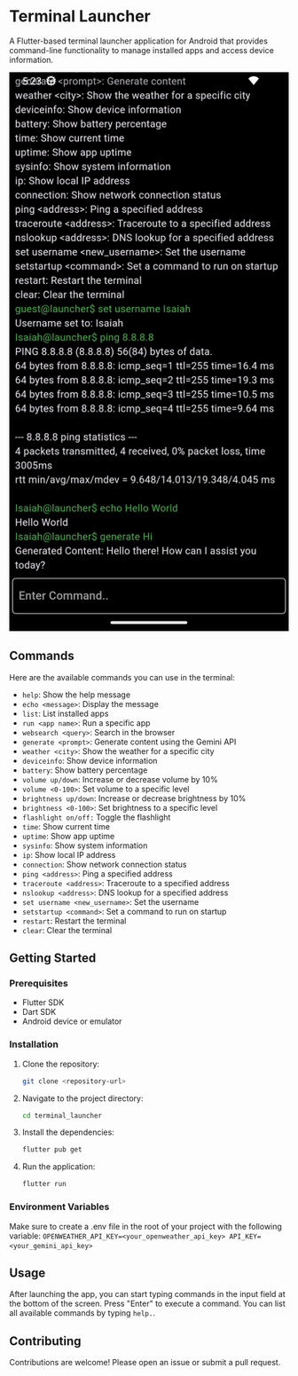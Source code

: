 # Terminal Launcher

A Flutter-based terminal launcher application for Android that provides command-line functionality to manage installed apps and access device information.

![screenshot](./assets/screenshot.png)

## Commands

Here are the available commands you can use in the terminal:

- `help`: Show the help message
- `echo <message>`: Display the message
- `list`: List installed apps
- `run <app name>`: Run a specific app
- `websearch <query>`: Search in the browser
- `generate <prompt>`: Generate content using the Gemini API
- `weather <city>`: Show the weather for a specific city
- `deviceinfo`: Show device information
- `battery`: Show battery percentage
- `volume up/down`: Increase or decrease volume by 10%
- `volume <0-100>`: Set volume to a specific level
- `brightness up/down`: Increase or decrease brightness by 10%
- `brightness <0-100>`: Set brightness to a specific level
- `flashlight on/off:` Toggle the flashlight
- `time`: Show current time
- `uptime`: Show app uptime
- `sysinfo`: Show system information
- `ip`: Show local IP address
- `connection`: Show network connection status
- `ping <address>`: Ping a specified address
- `traceroute <address>`: Traceroute to a specified address
- `nslookup <address>`: DNS lookup for a specified address
- `set username <new_username>`: Set the username
- `setstartup <command>`: Set a command to run on startup
- `restart`: Restart the terminal
- `clear`: Clear the terminal

## Getting Started

### Prerequisites

- Flutter SDK
- Dart SDK
- Android device or emulator

### Installation

1. Clone the repository:
   ```bash
   git clone <repository-url>
    ```

2. Navigate to the project directory:
    ```bash
    cd terminal_launcher
    ```

3. Install the dependencies:
    ```bash
    flutter pub get
    ```

4. Run the application:
    ```bash
    flutter run
    ```

### Environment Variables

Make sure to create a .env file in the root of your project with the following variable:
    ```
    OPENWEATHER_API_KEY=<your_openweather_api_key>
    API_KEY=<your_gemini_api_key>
    ``` 

## Usage

After launching the app, you can start typing commands in the input field at the bottom of the screen. Press "Enter" to execute a command. You can list all available commands by typing ```help.```.

## Contributing

Contributions are welcome! Please open an issue or submit a pull request.
